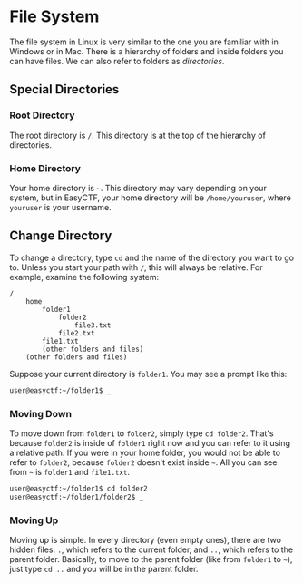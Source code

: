 # File System

The file system in Linux is very similar to the one you are familiar with in Windows or in Mac. There is a hierarchy of folders and inside folders you can have files. We can also refer to folders as *directories*.

## Special Directories

### Root Directory

The root directory is `/`. This directory is at the top of the hierarchy of directories.

### Home Directory

Your home directory is `~`. This directory may vary depending on your system, but in EasyCTF, your home directory will be `/home/youruser`, where `youruser` is your username.

## Change Directory

To change a directory, type `cd` and the name of the directory you want to go to. Unless you start your path with `/`, this will always be relative. For example, examine the following system:

    /
        home
            folder1
                folder2
                    file3.txt
                file2.txt
            file1.txt
            (other folders and files)
        (other folders and files)
        
Suppose your current directory is `folder1`. You may see a prompt like this:

```bash
user@easyctf:~/folder1$ _
```
    
### Moving Down

To move down from `folder1` to `folder2`, simply type `cd folder2`. That's because `folder2` is inside of `folder1` right now and you can refer to it using a relative path. If you were in your home folder, you would not be able to refer to `folder2`, because `folder2` doesn't exist inside `~`. All you can see from `~` is `folder1` and `file1.txt`.

```bash
user@easyctf:~/folder1$ cd folder2
user@easyctf:~/folder1/folder2$ _
```

### Moving Up

Moving up is simple. In every directory (even empty ones), there are two hidden files: `.`, which refers to the current folder, and `..`, which refers to the parent folder. Basically, to move to the parent folder (like from `folder1` to `~`), just type `cd ..` and you will be in the parent folder.

```bash
```




